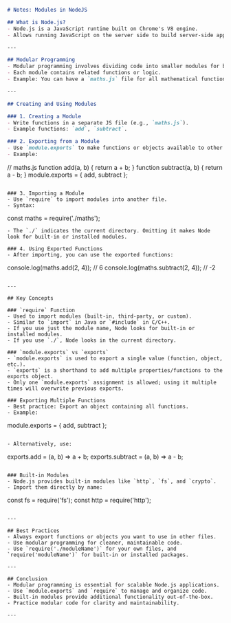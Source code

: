 ```markdown
# Notes: Modules in NodeJS

## What is Node.js?
- Node.js is a JavaScript runtime built on Chrome's V8 engine.
- Allows running JavaScript on the server side to build server-side applications.

---

## Modular Programming
- Modular programming involves dividing code into smaller modules for better organization and maintainability.
- Each module contains related functions or logic.
- Example: You can have a `maths.js` file for all mathematical functions.

---

## Creating and Using Modules

### 1. Creating a Module
- Write functions in a separate JS file (e.g., `maths.js`).
- Example functions: `add`, `subtract`.

### 2. Exporting from a Module
- Use `module.exports` to make functions or objects available to other files.
- Example:
  ```
  // maths.js
  function add(a, b) { return a + b; }
  function subtract(a, b) { return a - b; }
  module.exports = { add, subtract };
  ```

### 3. Importing a Module
- Use `require` to import modules into another file.
- Syntax: 
  ```
  const maths = require('./maths');
  ```
- The `./` indicates the current directory. Omitting it makes Node look for built-in or installed modules.

### 4. Using Exported Functions
- After importing, you can use the exported functions:
  ```
  console.log(maths.add(2, 4)); // 6
  console.log(maths.subtract(2, 4)); // -2
  ```

---

## Key Concepts

### `require` Function
- Used to import modules (built-in, third-party, or custom).
- Similar to `import` in Java or `#include` in C/C++.
- If you use just the module name, Node looks for built-in or installed modules.
- If you use `./`, Node looks in the current directory.

### `module.exports` vs `exports`
- `module.exports` is used to export a single value (function, object, etc.).
- `exports` is a shorthand to add multiple properties/functions to the exports object.
- Only one `module.exports` assignment is allowed; using it multiple times will overwrite previous exports.

### Exporting Multiple Functions
- Best practice: Export an object containing all functions.
- Example:
  ```
  module.exports = {
    add,
    subtract
  };
  ```

- Alternatively, use:
  ```
  exports.add = (a, b) => a + b;
  exports.subtract = (a, b) => a - b;
  ```

### Built-in Modules
- Node.js provides built-in modules like `http`, `fs`, and `crypto`.
- Import them directly by name:
  ```
  const fs = require('fs');
  const http = require('http');
  ```

---

## Best Practices
- Always export functions or objects you want to use in other files.
- Use modular programming for cleaner, maintainable code.
- Use `require('./moduleName')` for your own files, and `require('moduleName')` for built-in or installed packages.

---

## Conclusion
- Modular programming is essential for scalable Node.js applications.
- Use `module.exports` and `require` to manage and organize code.
- Built-in modules provide additional functionality out-of-the-box.
- Practice modular code for clarity and maintainability.

---

